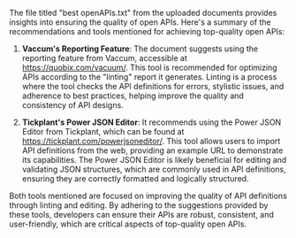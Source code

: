 The file titled "best openAPIs.txt" from the uploaded documents provides insights into ensuring the quality of open APIs. Here's a summary of the recommendations and tools mentioned for achieving top-quality open APIs:

1. **Vaccum's Reporting Feature**: The document suggests using the reporting feature from Vaccum, accessible at https://quobix.com/vacuum/. This tool is recommended for optimizing APIs according to the "linting" report it generates. Linting is a process where the tool checks the API definitions for errors, stylistic issues, and adherence to best practices, helping improve the quality and consistency of API designs.

2. **Tickplant's Power JSON Editor**: It recommends using the Power JSON Editor from Tickplant, which can be found at https://tickplant.com/powerjsoneditor/. This tool allows users to import API definitions from the web, providing an example URL to demonstrate its capabilities. The Power JSON Editor is likely beneficial for editing and validating JSON structures, which are commonly used in API definitions, ensuring they are correctly formatted and logically structured.

Both tools mentioned are focused on improving the quality of API definitions through linting and editing. By adhering to the suggestions provided by these tools, developers can ensure their APIs are robust, consistent, and user-friendly, which are critical aspects of top-quality open APIs.